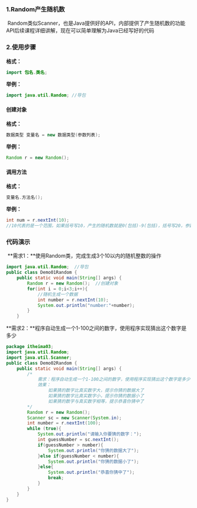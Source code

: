 ### 1.Random产生随机数

​		Random类似Scanner，也是Java提供好的API，内部提供了产生随机数的功能 API后续课程详细讲解，现在可以简单理解为Java已经写好的代码	

### 2.使用步骤

**格式：**

```java
import 包名.类名; 
```

**举例：**

```java
import java.util.Random; //导包
```

#### 创建对象

**格式：**

```java
数据类型 变量名 = new 数据类型(参数列表);
```

**举例：**

```java
Random r = new Random();
```

#### 调用方法

**格式：**

```java
变量名.方法名();
```

**举例：**

```java
int num = r.nextInt(10);
//10代表的是一个范围，如果括号写10，产生的随机数就是0(包括)-9(包括)，括号写20，参数的随机数则是0(包括)-19(包括)
```

### 代码演示

​	**需求1：**使用Random类，完成生成3个10以内的随机整数的操作

```java
import java.util.Random;  //导包
public class Demo01Random {
    public static void main(String[] args) {
        Random r = new Random();  //创建对象
        for(int i = 0;i<3;i++){
            //随机生成一个数据
            int number = r.nextInt(10);
            System.out.println("number:"+number);
        }
    }
```

​	**需求2：**程序自动生成一个1-100之间的数字，使用程序实现猜出这个数字是多少

```java
package itheima03;
import java.util.Random;
import java.util.Scanner;
public class Demo02Random {
    public static void main(String[] args) {
        /*
            需求：程序自动生成一个1-100之间的数字，使用程序实现猜出这个数字是多少
            效果：
                如果猜的数字比真实数字大，提示你猜的数据大了
                如果猜的数字比真实数字小，提示你猜的数据小了
                如果猜的数字与真实数字相等，提示恭喜你猜中了
        */
        Random r = new Random();
        Scanner sc = new Scanner(System.in);
        int number = r.nextInt(100);
        while (true){
            System.out.println("请输入你要猜的数字：");
            int guessNumber = sc.nextInt();
            if(guessNumber > number){
                System.out.println("你猜的数据大了");
            }else if(guessNumber < number){
                System.out.println("你猜的数据小了");
            }else{
                System.out.println("恭喜你猜中了");
                break;
            }
        }
    }
}
```